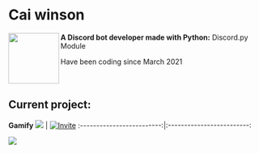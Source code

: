 # Cai winson
<img align="left" src="https://cabbage.caiwinson.repl.co/guilds" width="100" height="100">

**A Discord bot developer made with Python:** Discord.py Module

Have been coding since March 2021
<br clear="left"/>

## Current project:
**Gamify**
![](https://cdn.discordapp.com/avatars/909367670833561600/ae7b0acc222c2c9cda70d051357ff20a.png?size=256) | [![Invite](https://media.discordapp.net/attachments/972386427205734471/985588331775656056/button_invite-gamify_1.png)](https://discord.com/oauth2/authorize?client_id=909367670833561600&permissions=268520514&scope=bot)
:-------------------------:|:-------------------------:


[![](https://github-readme-stats.vercel.app/api?username=Caiwinson&show_icons=true&theme=blueberry)](https://github.com/Caiwinson)
